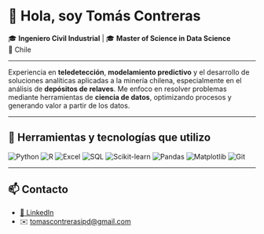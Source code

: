 # 👋 Hola, soy Tomás Contreras

🎓 **Ingeniero Civil Industrial** | 🎓 **Master of Science in Data Science**  
📍 Chile

---

Experiencia en **teledetección**, **modelamiento predictivo** y el desarrollo de soluciones analíticas aplicadas a la minería chilena, especialmente en el análisis de **depósitos de relaves**. Me enfoco en resolver problemas mediante herramientas de **ciencia de datos**, optimizando procesos y generando valor a partir de los datos.

---

## 🧰 Herramientas y tecnologías que utilizo

![Python](https://img.shields.io/badge/Python-3776AB?style=for-the-badge&logo=python&logoColor=white)
![R](https://img.shields.io/badge/R-276DC3?style=for-the-badge&logo=r&logoColor=white)
![Excel](https://img.shields.io/badge/Excel-217346?style=for-the-badge&logo=microsoft-excel&logoColor=white)
![SQL](https://img.shields.io/badge/SQL-003B57?style=for-the-badge&logo=sqlite&logoColor=white)
![Scikit-learn](https://img.shields.io/badge/scikit--learn-F7931E?style=for-the-badge&logo=scikitlearn&logoColor=white)
![Pandas](https://img.shields.io/badge/Pandas-150458?style=for-the-badge&logo=pandas&logoColor=white)
![Matplotlib](https://img.shields.io/badge/Matplotlib-ffffff?style=for-the-badge&logo=matplotlib&logoColor=black)
![Git](https://img.shields.io/badge/Git-F05032?style=for-the-badge&logo=git&logoColor=white)


---

## 📫 Contacto

- [💼 LinkedIn](https://www.linkedin.com/in/tom%C3%A1s-contreras-delporte)
- ✉️ tomascontrerasipd@gmail.com
